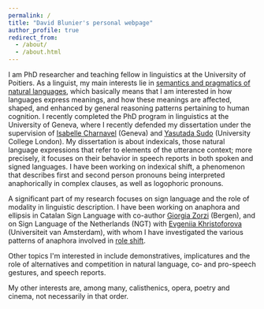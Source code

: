 ```yaml
---
permalink: /
title: "David Blunier's personal webpage"
author_profile: true
redirect_from: 
  - /about/
  - /about.html
---
```


I am PhD researcher and teaching fellow in linguistics at the University of Poitiers. As a linguist, my main interests lie in [semantics and pragmatics of natural languages](https://ling.auf.net/lingbuzz/002545), which basically means that I am interested in how languages express meanings, and how these meanings are affected, shaped, and enhanced by general reasoning patterns pertaining to human cognition. I recently completed the PhD program in
linguistics at the University of Geneva, where I recently defended my dissertation under the supervision of [Isabelle Charnavel](https://sites.google.com/site/isabellecharnavel/home) (Geneva) and [Yasutada Sudo](https://www.ucl.ac.uk/~ucjtudo/) (University College London). My dissertation is about indexicals, those natural language expressions that refer to elements of the utterance context; more precisely, it focuses on their behavior in speech reports in both spoken and signed languages. I have been working on indexical shift, a phenomenon that describes first and second person pronouns being interpreted anaphorically in complex clauses, as well as logophoric pronouns.

A significant part of my research focuses on sign language and the role of modality in linguistic description. I have been working on anaphora and ellipsis in Catalan Sign Language with co-author [Giorgia Zorzi](https://giorgiazorzi.com//) (Bergen), and on Sign Language of the Netherlands (NGT) with [Evgeniia Khristoforova](https://www.uva.nl/en/profile/k/h/e.khristoforova/e.khristoforova.html?cb) (Universiteit van Amsterdam), with whom I have investigated the various patterns of anaphora involved in [role shift](https://www.youtube.com/watch?v=r5tWMG7wqFY).

Other topics I'm interested in include demonstratives, implicatures and the role of alternatives and competition in natural language, co‑ and pro-speech gestures, and speech reports.

My other interests are, among many, calisthenics, opera, poetry and cinema, not necessarily in that order.

 

